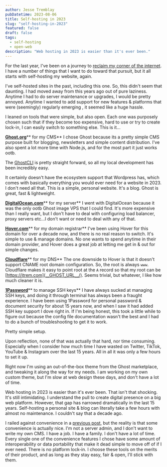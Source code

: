 ```yaml
---
author: Jesse Tremblay
pubDatetime: 2023-08-06
title: Self-hosting in 2023
slug: "self-hosting-in-2023"
featured: false
draft: false
tags:
  - self-hosting
  - open-web
description: "Web hosting in 2023 is easier than it's ever been."
---
```


For the last year, I've been on a journey to [reclaim my corner of the internet](__GHOST_URL__/reclaiming-my-corner-of-the-internet/). I have a number of things that I want to do toward that pursuit, but it all starts with self-hosting my website, again.

I've self-hosted sites in the past, including this one. So, this didn't seem that daunting. I had moved away from this years ago out of pure laziness. Anytime I had to do server maintenance or upgrades, I would be pretty annoyed. Anytime I wanted to add support for new features & platforms that were (seemingly) regularly emerging , it seemed like a huge hassle.

I leaned on tools that were simple, but also open. Each one was purposely chosen such that if they become too expensive, hard to use or try to create lock-in, I can easily switch to something else. This is it...

[**Ghost.org**](https://ghost.org/)** for my CMS**
I chose Ghost because its a pretty simple CMS purpose built for blogging, newsletters and simple content distribution. I've also spent a lot more time with Node.js, and for the most part it just works ootb.

The [GhostCLI](https://ghost.org/docs/ghost-cli/) is pretty straight forward, so all my local development has been incredibly easy.

It certainly doesn't have the ecosystem support that Wordpress has, which comes with basically everything you would ever need for a website in 2023. I don't need all that. This is a simple, personal website. It's a blog. Ghost is great, fast & lightweight.

[**DigitalOcean.com**](https://marketplace.digitalocean.com/apps/ghost)** for my server**
I went with DigitalOcean because it was the only ootb Ghost image VPS that I could find. It's more expensive than I really want, but I don't have to deal with configuring load balancer, proxy servers etc...I don't want or need to deal with any of that.

[**Hover.com**](https://www.hover.com/)** for my domain registrar**
I've been using Hover for this domain for over a decade now, and there is no real reason to switch. It's simple to use & manage domains. No one wants to spend anytime in their domain provider, and Hover does a great job at letting me get in & out for simple changes.

[**Cloudflare**](https://cloudflare.com/)** for my DNS**
The one downside to Hover is that it doesn't support CNAME root domain configuration. So, the root is always `www`. Cloudflare makes it easy to point root at the `A` record so that my root can be [https://jtrem.com](__GHOST_URL__/). Seems trivial, but whatever, I like how much cleaner it is.

[**1Password**](https://developer.1password.com/docs/ssh)** to manage SSH keys**
I have always sucked at managing SSH keys, and doing it through terminal has always been a fraught experience. I have been using 1Password for personal password & document security for about 15 years now, and when I saw it had added SSH key support I dove right in. If I'm being honest, this took a little while to figure out because the config file documentation wasn't the best and I had to do a bunch of troubleshooting to get it to work.

Pretty simple setup.

Upon reflection, none of that was actually that hard, nor time consuming. Especially when I consider how much time I have wasted on Twitter, TikTok, YouTube & Instagram over the last 15 years. All in all it was only a few hours to set it up.

Right now I'm using an out-of-the-box theme from the Ghost marketplace, and tweaking it along the way for my needs. I am working on my own custom theme, but I'm slow at web design these days, and don't have a lot of time.

Web hosting in 2023 is easier than it's ever been. That isn't that shocking. It's still intimidating. I understand the pull to create digital presence on a big web platform. However, that gap has narrowed dramatically in the last 15 years. Self-hosting a personal site & blog can literally take a few hours with almost no maintenance. I couldn't say that a decade ago.

I railed against convenience in a [previous post](__GHOST_URL__/reclaiming-my-corner-of-the-internet/), but the reality is that some convenience is actually nice. I'm not a server admin, and I don't want to write my own CMS. I have a job. I have a family. I don't have a lot of time. Every single one of the convenience features I chose have some amount of interoperability or data portability that make it dead simple to move off of if I ever need. There is no platform lock-in. I choose these tools on the merits of their product, and as long as they stay easy, fair & open, I'll stick with them.
